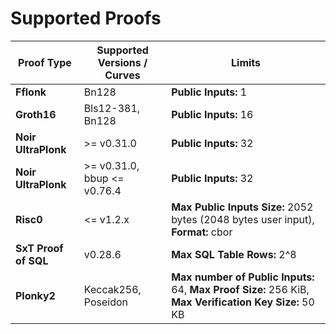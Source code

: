 # Supported Proofs

| Proof Type           | Supported Versions / Curves | Limits                                                                                                 |
| -------------------- | --------------------------- | ------------------------------------------------------------------------------------------------------ |
| **Fflonk**           | Bn128                       | **Public Inputs:** 1                                                                                                                |
| **Groth16**          | Bls12-381, Bn128            | **Public Inputs:** 16                                                                                  |
| **Noir UltraPlonk**  | >= v0.31.0                  | **Public Inputs:** 32                                                                                  |
| **Noir UltraPlonk**  | >= v0.31.0, bbup \<\= v0.76.4                  | **Public Inputs:** 32                                                                                  |
| **Risc0**            | \<\= v1.2.x                 | **Max Public Inputs Size:** 2052 bytes (2048 bytes user input), **Format:** cbor                       |
| **SxT Proof of SQL** | v0.28.6                     | **Max SQL Table Rows:** 2^8                                                                            |
| **Plonky2**          | Keccak256, Poseidon         | **Max number of Public Inputs:** 64, **Max Proof Size:** 256 KiB, **Max Verification Key Size:** 50 KB |
